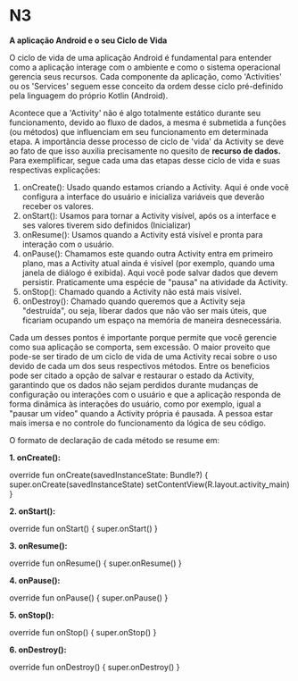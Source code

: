 # N3
**A aplicação Android e o seu Ciclo de Vida**

O ciclo de vida de uma aplicação Android é fundamental para entender como a aplicação interage com o ambiente e como o sistema operacional gerencia seus recursos. Cada componente da aplicação, como 'Activities' ou os 'Services' seguem esse conceito da ordem desse ciclo pré-definido pela linguagem do próprio Kotlin (Android).

Acontece que a 'Activity' não é algo totalmente estático durante seu funcionamento, devido ao fluxo de dados, a mesma é submetida a funções (ou métodos) que influenciam em seu funcionamento em determinada etapa. A importãncia desse processo de ciclo de 'vida' da Activity se deve ao fato de que isso auxilia precisamente no quesito de **recurso de dados.** Para exemplificar, segue cada uma das etapas desse ciclo de vida e suas respectivas explicações:

1. onCreate(): Usado quando estamos criando a Activity. Aqui é onde você configura a interface do usuário e inicializa variáveis que deverão receber os valores.
2. onStart(): Usamos para tornar a Activity visível, após os a interface e ses valores tiverem sido definidos (Inicializar)
3. onResume(): Usamos quando a Activity está visível e pronta para interação com o usuário.
4. onPause(): Chamamos este quando outra Activity entra em primeiro plano, mas a Activity atual ainda é visível (por exemplo, quando uma janela de diálogo é exibida). Aqui você pode salvar dados que devem persistir. Praticamente uma espécie de "pausa" na atividade da Activity.
5. onStop(): Chamado quando a Activity não está mais visível.
6. onDestroy(): Chamado quando queremos que a Activity seja "destruída", ou seja, liberar dados que não vão ser mais úteis, que ficariam ocupando um espaço na memória de maneira desnecessária.

Cada um desses pontos é importante porque permite que você gerencie como sua aplicação se comporta, sem excessão. O maior proveito que pode-se ser tirado de um ciclo de vida de uma Activity recai sobre o uso devido de cada um dos seus respectivos métodos. Entre os beneficios pode ser citado a opção de salvar e restaurar o estado da Activity, garantindo que os dados não sejam perdidos durante mudanças de configuração ou interações com o usuário e que a aplicação responda de forma dinâmica às interações do usuário, como por exemplo, igual a "pausar um vídeo" quando a Activity própria é pausada. A pessoa estar mais imersa e no controle do funcionamento da lógica de seu código.

O formato de declaração de cada método se resume em:

**1. onCreate():**

override fun onCreate(savedInstanceState: Bundle?) {
    super.onCreate(savedInstanceState)
    setContentView(R.layout.activity_main)
}

**2. onStart():**

override fun onStart() {
    super.onStart()
}

**3. onResume():**

override fun onResume() {
    super.onResume()
}

**4. onPause():**

override fun onPause() {
    super.onPause()
}

**5. onStop():**

override fun onStop() {
    super.onStop()
}

**6. onDestroy():**

override fun onDestroy() {
    super.onDestroy()
}



